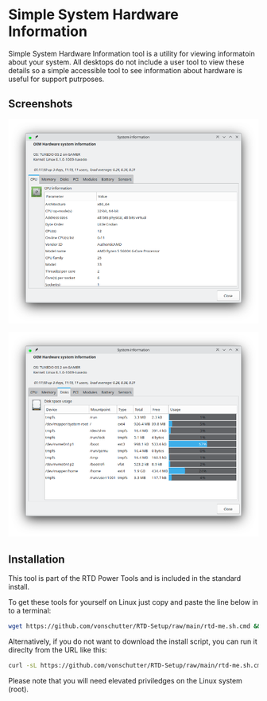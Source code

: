 # Simple System Hardware Information

Simple System Hardware Information tool is a utility for viewing informatoin about your system. All desktops do not include a user tool to view these details so a simple accessible tool to see information about hardware is useful for support putrposes. 


## Screenshots



![1680304786891](image/README/1680304786891.png "Viewing CPU information")

![1680304828450](image/README/1680304828450.png)

## Installation

This tool is part of the RTD Power Tools and is included in the standard install. 

To get these tools for yourself on Linux just copy and paste the line below in to a terminal:

```bash
wget https://github.com/vonschutter/RTD-Setup/raw/main/rtd-me.sh.cmd && bash ./rtd-me.sh.cmd
```

Alternatively, if you do not want to download the install script, you can run it direclty from the URL like this:

```bash
curl -sL https://github.com/vonschutter/RTD-Setup/raw/main/rtd-me.sh.cmd|bash
```

Please note that you will need elevated priviledges on the Linux system (root).
